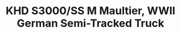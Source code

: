 ---
layout: product
title: "KHD S3000/SS M Maultier, WWII German Semi-Tracked Truck"
price: "TBA" 
desc: "Maketa"
img_path: "/assets/img/ICM 35453.webp"
brand: "N/A"
available: false
special_offer: false
new: false
soon: false
cat: "010000"
subcat: "013600"
subsubcat: "0N/A"
sifra: "ICM 35453"
popular: false
---
